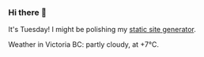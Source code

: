 ### Hi there :wave:

It's Tuesday! I might be polishing my [static site generator](https://github.com/bewuethr/pandoc-bash-blog).

Weather in Victoria BC: partly cloudy, at +7°C.
